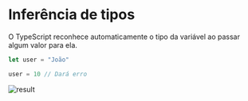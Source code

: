 # Inferência de tipos

O TypeScript reconhece automaticamente o tipo da variável ao passar algum valor para ela.

```typescript
let user = "João"

user = 10 // Dará erro
```

![result](https://storage.googleapis.com/golden-wind/discover/especializar/typescript/inferencia-de-tipos.png)
